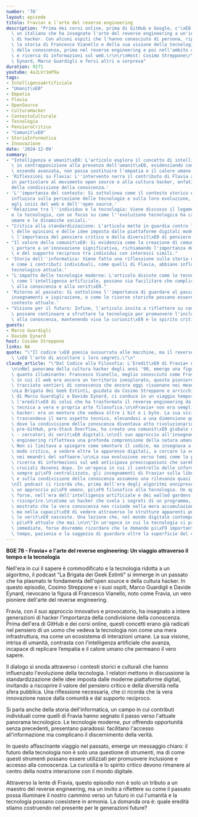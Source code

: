 ```yaml
---
number: '78'
layout: episode
titolo: Fravia+ e l'arte del reverse engineering
description: "Prima dei corsi online, prima di GitHub e Google, c'\xE8 stato Fravia,\
  \ un italiano che ha insegnato l'arte del reverse engineering a un'intera generazione\
  \ di hacker. Con alcuni ospiti che l'hanno conosciuto di persona, ripercorreremo\
  \ la storia di Francesco Vianello e della sua visione della tecnologia e della condivisione\
  \ della conoscenza, prima nel reverse engineering e poi nell'ambito della privacy\
  \ e ricerca di informazioni sul web.\r\n\r\nHost: Cosimo Streppone\r\nGuests: Davide\
  \ Eynard, Marco Guardigli e forsi altri a sorpresa"
duration: 9271
youtube: 4oJLVr1mPXw
tags:
- IntelligenzaArtificiale
- "Umanit\xE0"
- Empatia
- Flavia
- OpenSource
- CulturaHacker
- ContestoCulturale
- Tecnologia
- PensieroCritico
- "Comunit\xE0"
- StoriaInformatica
- Innovazione
date: '2024-12-09'
summary:
- "Intelligenza e umanit\xE0: L'articolo esplora il concetto di intelligenza artificiale\
  \ in contrapposizione alla presenza dell'umanit\xE0, evidenziando come l'AI, pur\
  \ essendo avanzata, non possa sostituire l'empatia e il calore umano."
- 'Riflessioni su Flavia: L''intervento narra il contributo di Flavia all''informatica,
  in particolare al movimento open source e alla cultura hacker, enfatizzando l''importanza
  della condivisione della conoscenza.'
- 'L''importanza del contesto: Si sottolinea come il contesto storico e culturale
  influisca sulla percezione delle tecnologie e sulla loro evoluzione, con riferimento
  agli inizi del web e dell''open source.'
- 'Relazione tra l''individuo e la tecnologia: Viene discusso il legame tra l''individuo
  e la tecnologia, con un focus su come l''evoluzione tecnologica ha cambiato le interazioni
  umane e le dinamiche sociali.'
- "Critica alla standardizzazione: L'articolo mette in guardia contro la standardizzazione\
  \ delle opinioni e delle idee imposta dalle piattaforme digitali moderne, sottolineando\
  \ l'importanza del pensiero critico e della diversit\xE0 di pensiero."
- "Il valore della comunit\xE0: Si evidenzia come la creazione di comunit\xE0 possa\
  \ portare a un'innovazione significativa, richiamando l'importanza dell'interazione\
  \ e del supporto reciproco tra individui con interessi simili."
- 'Storia dell''informatica: Viene fatta una riflessione sulla storia dell''informatica
  e come i contributi individuali, come quelli di Flavia, abbiano influenzato il panorama
  tecnologico attuale.'
- "L'impatto delle tecnologie moderne: L'articolo discute come le tecnologie moderne,\
  \ come l'intelligenza artificiale, possano sia facilitare che complicare l'accesso\
  \ alla conoscenza e alla verit\xE0."
- 'Ritorno al passato: Si sottolinea l''importanza di guardare al passato per trarre
  insegnamenti e ispirazione, e come le risorse storiche possano essere utili nel
  contesto attuale.'
- "Visione per il futuro: Infine, l'articolo invita a riflettere su come gli individui\
  \ possano continuare a sfruttare la tecnologia per promuovere l'inclusione e l'accesso\
  \ alla conoscenza, mantenendo viva la curiosit\xE0 e lo spirito critico."
guests:
- Marco Guardigli
- Davide Eynard
host: Cosimo Streppone
links: NA
quote: "\"Il codice \xE8 poesia sussurrata alle macchine, ma il reverse engineering\
  \ \xE8 l'arte di ascoltare i loro segreti.\"\n"
claude_article: "\"Dal Codice alla Filosofia: L'Eredit\xE0 di Fravia+ nel Cyberspazio\"\
  \n\nNel panorama della cultura hacker degli anni '90, emerge una figura tanto enigmatica\
  \ quanto illuminante: Francesco Vianello, meglio conosciuto come Fravia+. In un'epoca\
  \ in cui il web era ancora un territorio inesplorato, questo pioniere italiano ha\
  \ tracciato sentieri di conoscenza che ancora oggi risuonano nei meandri del cyberspazio.\n\
  \nLa Brigata dei Geek Estinti, guidata da Cosimo Streppone e arricchita dalle testimonianze\
  \ di Marco Guardigli e Davide Eynard, ci conduce in un viaggio temporale attraverso\
  \ l'eredit\xE0 di colui che ha trasformato il reverse engineering da disciplina\
  \ tecnica a vera e propria arte filosofica.\n\nFravia+ non era semplicemente un\
  \ hacker: era un mentore che vedeva oltre i bit e i byte. La sua visione della tecnologia\
  \ trascendeva il mero aspetto tecnico, elevandosi a una dimensione quasi metafisica\
  \ dove la condivisione della conoscenza diventava atto rivoluzionario. In un'era\
  \ pre-GitHub, pre-Stack Overflow, ha creato una comunit\xE0 globale di \"seekers\"\
  \ - cercatori di verit\xE0 digitali.\n\nIl suo approccio all'insegnamento del reverse\
  \ engineering rifletteva una profonda comprensione della natura umana e della tecnologia.\
  \ Non si limitava a spiegare come smontare il codice, ma insegnava a pensare in\
  \ modo critico, a vedere oltre le apparenze digitali, a cercare la verit\xE0 nascosta\
  \ nei meandri del software.\n\nLa sua evoluzione verso temi come la privacy e la\
  \ ricerca di informazioni sul web anticipava preoccupazioni che sarebbero diventate\
  \ cruciali decenni dopo. In un'epoca in cui il controllo delle informazioni diventa\
  \ sempre pi\xF9 centralizzato, gli insegnamenti di Fravia+ sulla libert\xE0 digitale\
  \ e sulla condivisione della conoscenza assumono una rilevanza quasi profetica.\n\
  \nIl podcast ci ricorda che, prima dell'era degli algoritmi onnipresenti, esisteva\
  \ un approccio pi\xF9 umano, pi\xF9 filosofico alla tecnologia. Un approccio che\
  \ forse, nell'era dell'intelligenza artificiale e dei walled gardens digitali, dovremmo\
  \ riscoprire.\n\nCome un hacker che svela i segreti di un programma, Fravia+ ha\
  \ mostrato che la vera conoscenza non risiede nella mera accumulazione di informazioni,\
  \ ma nella capacit\xE0 di vedere attraverso le strutture apparenti per scoprire\
  \ le verit\xE0 nascoste. Una lezione che, nel mondo digitale contemporaneo, risuona\
  \ pi\xF9 attuale che mai.\n\n\"In un'epoca in cui la tecnologia ci promette risposte\
  \ immediate, forse dovremmo ricordare che le domande pi\xF9 importanti richiedono\
  \ tempo, pazienza e la saggezza di guardare oltre la superficie del codice.\"\n"
---
```

**BGE 78 - Fravia+ e l'arte del reverse engineering: Un viaggio attraverso il tempo e la tecnologia**

Nell'era in cui il sapere è commodificato e la tecnologia ridotta a un algoritmo, il podcast "La Brigata dei Geek Estinti" si immerge in un passato che ha plasmato le fondamenta dell'open source e della cultura hacker. In questo episodio, Cosimo Streppone e i suoi ospiti, Marco Guardigli e Davide Eynard, rievocano la figura di Francesco Vianello, noto come Fravia, un vero pioniere dell'arte del reverse engineering. 

Fravia, con il suo approccio innovativo e provocatorio, ha insegnato a intere generazioni di hacker l'importanza della condivisione della conoscenza. Prima dell'era di GitHub e dei corsi online, questi concetti erano già radicati nel pensiero di un uomo che vedeva la tecnologia non come una mera infrastruttura, ma come un ecosistema di interazioni umane. La sua visione, intrisa di umanità, contrasta con l'intelligenza artificiale che avanza, incapace di replicare l’empatia e il calore umano che permeano il vero sapere.

Il dialogo si snoda attraverso i contesti storici e culturali che hanno influenzato l'evoluzione della tecnologia. I relatori mettono in discussione la standardizzazione delle idee imposta dalle moderne piattaforme digitali, invitando a riscoprire il valore del pensiero critico e della diversità nella sfera pubblica. Una riflessione necessaria, che ci ricorda che la vera innovazione nasce dalla comunità e dal supporto reciproco.

Si parla anche della storia dell'informatica, un campo in cui contributi individuali come quelli di Fravia hanno segnato il passo verso l'attuale panorama tecnologico. Le tecnologie moderne, pur offrendo opportunità senza precedenti, presentano paradossi: facilitano l'accesso all'informazione ma complicano il discernimento della verità. 

In questo affascinante viaggio nel passato, emerge un messaggio chiaro: il futuro della tecnologia non è solo una questione di strumenti, ma di come questi strumenti possano essere utilizzati per promuovere inclusione e accesso alla conoscenza. La curiosità e lo spirito critico devono rimanere al centro della nostra interazione con il mondo digitale.

Attraverso la lente di Fravia, questo episodio non è solo un tributo a un maestro del reverse engineering, ma un invito a riflettere su come il passato possa illuminare il nostro cammino verso un futuro in cui l'umanità e la tecnologia possano coesistere in armonia. La domanda ora è: quale eredità stiamo costruendo nel presente per le generazioni future?
